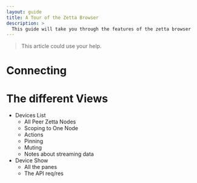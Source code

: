 ```yaml
---
layout: guide
title: A Tour of the Zetta Browser
description: >
  This guide will take you through the features of the zetta browser
---
```


> This article could use your help. 

# Connecting

# The different Views

  * Devices List
    * All Peer Zetta Nodes
    * Scoping to One Node
    * Actions
    * Pinning
    * Muting
    * Notes about streaming data
  * Device Show
    * All the panes
    * The API req/res